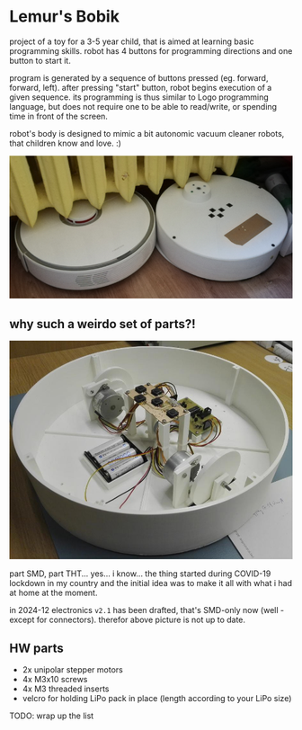 # Lemur's Bobik

project of a toy for a 3-5 year child, that is aimed at learning basic programming skills.
robot has 4 buttons for programming directions and one button to start it.

program is generated by a sequence of buttons pressed (eg. forward, forward, left).
after pressing "start" button, robot begins execution of a given sequence.
its programming is thus similar to Logo programming language, but does not require one to be able to read/write, or spending time in front of the screen.

robot's body is designed to mimic a bit autonomic vacuum cleaner robots, that children know and love. :)

![comparison of toy and real robot](pic/comparison.jpg)


## why such a weirdo set of parts?!

![robot's interior](pic/inside.jpg)

part SMD, part THT... yes... i know... the thing started during COVID-19 lockdown in my country and the initial idea was to make it all with what i had at home at the moment.

in 2024-12 electronics `v2.1` has been drafted, that's SMD-only now (well - except for connectors).
therefor above picture is not up to date.


## HW parts
* 2x unipolar stepper motors
* 4x M3x10 screws
* 4x M3 threaded inserts
* velcro for holding LiPo pack in place (length according to your LiPo size)

TODO: wrap up the list
